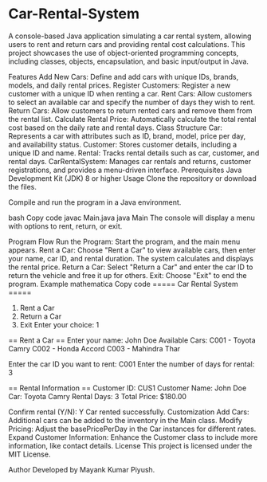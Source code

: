 # Car-Rental-System

A console-based Java application simulating a car rental system, allowing users to rent and return cars and providing rental cost calculations. This project showcases the use of object-oriented programming concepts, including classes, objects, encapsulation, and basic input/output in Java.

Features
Add New Cars: Define and add cars with unique IDs, brands, models, and daily rental prices.
Register Customers: Register a new customer with a unique ID when renting a car.
Rent Cars: Allow customers to select an available car and specify the number of days they wish to rent.
Return Cars: Allow customers to return rented cars and remove them from the rental list.
Calculate Rental Price: Automatically calculate the total rental cost based on the daily rate and rental days.
Class Structure
Car: Represents a car with attributes such as ID, brand, model, price per day, and availability status.
Customer: Stores customer details, including a unique ID and name.
Rental: Tracks rental details such as car, customer, and rental days.
CarRentalSystem: Manages car rentals and returns, customer registrations, and provides a menu-driven interface.
Prerequisites
Java Development Kit (JDK) 8 or higher
Usage
Clone the repository or download the files.

Compile and run the program in a Java environment.

bash
Copy code
javac Main.java
java Main
The console will display a menu with options to rent, return, or exit.

Program Flow
Run the Program: Start the program, and the main menu appears.
Rent a Car: Choose "Rent a Car" to view available cars, then enter your name, car ID, and rental duration. The system calculates and displays the rental price.
Return a Car: Select "Return a Car" and enter the car ID to return the vehicle and free it up for others.
Exit: Choose "Exit" to end the program.
Example
mathematica
Copy code
===== Car Rental System =====
1. Rent a Car
2. Return a Car
3. Exit
Enter your choice: 1

== Rent a Car ==
Enter your name: John Doe
Available Cars:
C001 - Toyota Camry
C002 - Honda Accord
C003 - Mahindra Thar

Enter the car ID you want to rent: C001
Enter the number of days for rental: 3

== Rental Information ==
Customer ID: CUS1
Customer Name: John Doe
Car: Toyota Camry
Rental Days: 3
Total Price: $180.00

Confirm rental (Y/N): Y
Car rented successfully.
Customization
Add Cars: Additional cars can be added to the inventory in the Main class.
Modify Pricing: Adjust the basePricePerDay in the Car instances for different rates.
Expand Customer Information: Enhance the Customer class to include more information, like contact details.
License
This project is licensed under the MIT License.

Author
Developed by Mayank Kumar Piyush.
